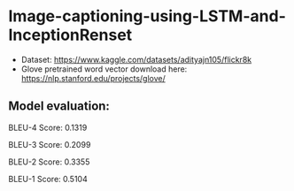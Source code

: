 # Image-captioning-using-LSTM-and-InceptionRenset
* Dataset: https://www.kaggle.com/datasets/adityajn105/flickr8k
* Glove pretrained word vector download here: https://nlp.stanford.edu/projects/glove/

## Model evaluation:
BLEU-4 Score: 0.1319

BLEU-3 Score: 0.2099

BLEU-2 Score: 0.3355

BLEU-1 Score: 0.5104